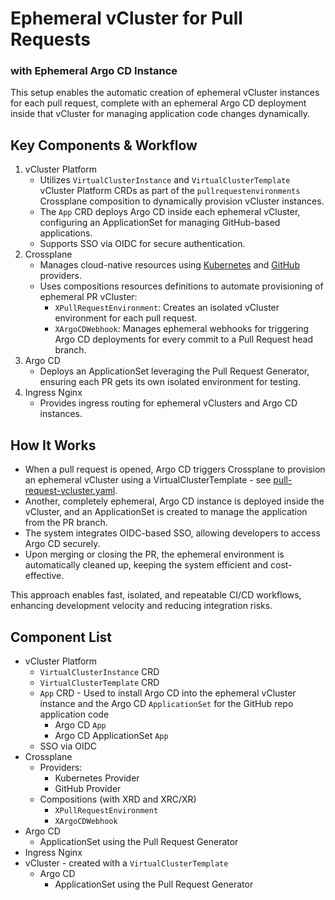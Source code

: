 # Ephemeral vCluster for Pull Requests
### with Ephemeral Argo CD Instance 

This setup enables the automatic creation of ephemeral vCluster instances for each pull request, complete with an ephemeral Argo CD deployment inside that vCluster for managing application code changes dynamically.

## Key Components & Workflow
1. vCluster Platform
   - Utilizes `VirtualClusterInstance` and `VirtualClusterTemplate` vCluster Platform CRDs as part of the `pullrequestenvironments` Crossplane composition to dynamically provision vCluster instances.
   - The `App` CRD deploys Argo CD inside each ephemeral vCluster, configuring an ApplicationSet for managing GitHub-based applications.
   - Supports SSO via OIDC for secure authentication.
2. Crossplane
   - Manages cloud-native resources using [Kubernetes](https://github.com/loft-demos/loft-demo-base/tree/main/vcluster-platform-demo-generator/crossplane/provider-kubernetes) and [GitHub](https://github.com/loft-demos/loft-demo-base/tree/main/vcluster-platform-demo-generator/crossplane/provider-github) providers.
   - Uses compositions resources definitions to automate provisioning of ephemeral PR vCluster:
     - `XPullRequestEnvironment`: Creates an isolated vCluster environment for each pull request.
     - `XArgoCDWebhook`: Manages ephemeral webhooks for triggering Argo CD deployments for every commit to a Pull Request head branch.
3. Argo CD
   - Deploys an ApplicationSet leveraging the Pull Request Generator, ensuring each PR gets its own isolated environment for testing.
4. Ingress Nginx
   - Provides ingress routing for ephemeral vClusters and Argo CD instances.

## How It Works
- When a pull request is opened, Argo CD triggers Crossplane to provision an ephemeral vCluster using a VirtualClusterTemplate - see [pull-request-vcluster.yaml](../../virtual-cluster-templates/pull-request-vcluster.yaml).
- Another, completely ephemeral, Argo CD instance is deployed inside the vCluster, and an ApplicationSet is created to manage the application from the PR branch.
- The system integrates OIDC-based SSO, allowing developers to access Argo CD securely.
- Upon merging or closing the PR, the ephemeral environment is automatically cleaned up, keeping the system efficient and cost-effective.

This approach enables fast, isolated, and repeatable CI/CD workflows, enhancing development velocity and reducing integration risks.

## Component List

- vCluster Platform
  - `VirtualClusterInstance` CRD
  - `VirtualClusterTemplate` CRD
  - `App` CRD - Used to install Argo CD into the ephemeral vCluster instance and the Argo CD `ApplicationSet` for the GitHub repo application code
    - Argo CD `App`
    - Argo CD ApplicationSet `App`
  - SSO via OIDC
- Crossplane
  - Providers:
    - Kubernetes Provider
    - GitHub Provider
  - Compositions (with XRD and XRC/XR)
    - `XPullRequestEnvironment`
    - `XArgoCDWebhook`
- Argo CD
  - ApplicationSet using the Pull Request Generator 
- Ingress Nginx
- vCluster - created with a `VirtualClusterTemplate`
  - Argo CD
    - ApplicationSet using the Pull Request Generator
